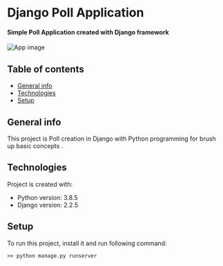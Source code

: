 # Django Poll Application

#### Simple Poll Application created with Django framework

![App image]()

## Table of contents
* [General info](#general-info)
* [Technologies](#technologies)
* [Setup](#setup)

## General info
This project is Poll creation in Django with Python programming for brush up basic concepts .
	
## Technologies
Project is created with:
* Python version: 3.8.5
* Django version: 2.2.5
	
## Setup
To run this project, install it and run following command:

```
>> python manage.py runserver
```
